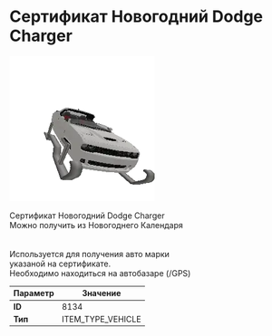 # Сертификат Новогодний Dodge Charger

![Item Image](../img/8134.webp?raw=true)

Сертификат Новогодний Dodge Charger<br>Можно получить из Новогоднего Календаря<br><br><br>Используется для получения авто марки <br>указаной на сертификате.<br>Необходимо находиться на автобазаре (/GPS)


| Параметр | Значение |
|----------|----------|
| **ID** | 8134 |
| **Тип** | ITEM_TYPE_VEHICLE |

